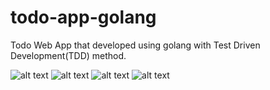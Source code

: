# todo-app-golang

Todo Web App that developed using golang with Test Driven Development(TDD) method.

![alt text](https://github.com/rifansyah/todo-app-golang/blob/master/screenshot/json.png?raw=true)
![alt text](https://github.com/rifansyah/todo-app-golang/blob/master/screenshot/home.png?raw=true)
![alt text](https://github.com/rifansyah/todo-app-golang/blob/master/screenshot/details.png?raw=true)
![alt text](https://github.com/rifansyah/todo-app-golang/blob/master/screenshot/add.png?raw=true)
